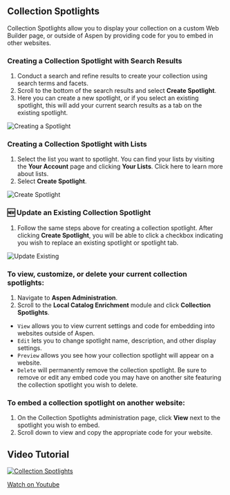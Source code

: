 ## Collection Spotlights

Collection Spotlights allow you to display your collection on a custom Web Builder page, or outside of Aspen by providing code for you to embed in other websites.

### Creating a Collection Spotlight with Search Results

1. Conduct a search and refine results to create your collection using search terms and facets.
2. Scroll to the bottom of the search results and select **Create Spotlight**.
3. Here you can create a new spotlight, or if you select an existing spotlight, this will add your current search results as a tab on the existing spotlight.

![Creating a Spotlight](/manual/images/CollectionSpotlights_New-Tab.jpg)

### Creating a Collection Spotlight with Lists

1. Select the list you want to spotlight. You can find your lists by visiting the **Your Account** page and clicking **Your Lists**. Click here to learn more about lists.
2. Select **Create Spotlight**.

![Create Spotlight](/manual/images/CollectionSpotlights_Create-Spotlight.jpg)

### :new: Update an Existing Collection Spotlight

1. Follow the same steps above for creating a collection spotlight. After clicking **Create Spotlight**, you will be able to click a checkbox indicating you wish to replace an existing spotlight or spotlight tab.

![Update Existing](/manual/images/CollectionSpotlights_Replace-Existing.jpg)

### To view, customize, or delete your current collection spotlights:

1. Navigate to **Aspen Administration**.
2. Scroll to the **Local Catalog Enrichment** module and click **Collection Spotlights**.
- `View` allows you to view current settings and code for embedding into websites outside of Aspen.
- `Edit` lets you to change spotlight name, description, and other display settings. 
- `Preview` allows you see how your collection spotlight will appear on a website.
- `Delete` will permanently remove the collection spotlight. Be sure to remove or edit any embed code you may have on another site featuring the collection spotlight you wish to delete.

### To embed a collection spotlight on another website:

1. On the Collection Spotlights administration page, click **View** next to the spotlight you wish to embed.
2. Scroll down to view and copy the appropriate code for your website.

## Video Tutorial

[![Collection Spotlights](/manual/images/Collection-Spotlight.jpg)](https://youtu.be/kJDcaCgC0xo)

[Watch on Youtube](https://youtu.be/kJDcaCgC0xo)
